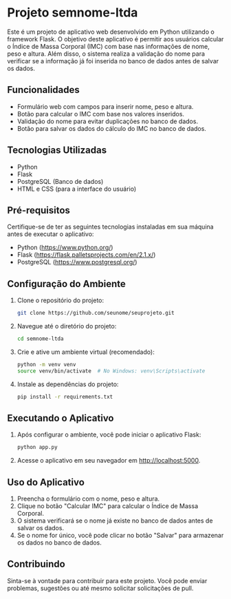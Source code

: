 # Projeto semnome-ltda

Este é um projeto de aplicativo web desenvolvido em Python utilizando o framework Flask. O objetivo deste aplicativo é permitir aos usuários calcular o Índice de Massa Corporal (IMC) com base nas informações de nome, peso e altura. Além disso, o sistema realiza a validação do nome para verificar se a informação já foi inserida no banco de dados antes de salvar os dados.

## Funcionalidades

- Formulário web com campos para inserir nome, peso e altura.
- Botão para calcular o IMC com base nos valores inseridos.
- Validação do nome para evitar duplicações no banco de dados.
- Botão para salvar os dados do cálculo do IMC no banco de dados.

## Tecnologias Utilizadas

- Python
- Flask
- PostgreSQL (Banco de dados)
- HTML e CSS (para a interface do usuário)

## Pré-requisitos

Certifique-se de ter as seguintes tecnologias instaladas em sua máquina antes de executar o aplicativo:

- Python (https://www.python.org/)
- Flask (https://flask.palletsprojects.com/en/2.1.x/)
- PostgreSQL (https://www.postgresql.org/)

## Configuração do Ambiente

1. Clone o repositório do projeto:

   ```bash
   git clone https://github.com/seunome/seuprojeto.git
   ```

2. Navegue até o diretório do projeto:

   ```bash
   cd semnome-ltda
   ```

3. Crie e ative um ambiente virtual (recomendado):

   ```bash
   python -m venv venv
   source venv/bin/activate  # No Windows: venv\Scripts\activate
   ```

4. Instale as dependências do projeto:

   ```bash
   pip install -r requirements.txt
   ```

## Executando o Aplicativo

1. Após configurar o ambiente, você pode iniciar o aplicativo Flask:

   ```bash
   python app.py
   ```

2. Acesse o aplicativo em seu navegador em [http://localhost:5000](http://localhost:5000).

## Uso do Aplicativo

1. Preencha o formulário com o nome, peso e altura.
2. Clique no botão "Calcular IMC" para calcular o Índice de Massa Corporal.
3. O sistema verificará se o nome já existe no banco de dados antes de salvar os dados.
4. Se o nome for único, você pode clicar no botão "Salvar" para armazenar os dados no banco de dados.

## Contribuindo

Sinta-se à vontade para contribuir para este projeto. Você pode enviar problemas, sugestões ou até mesmo solicitar solicitações de pull.